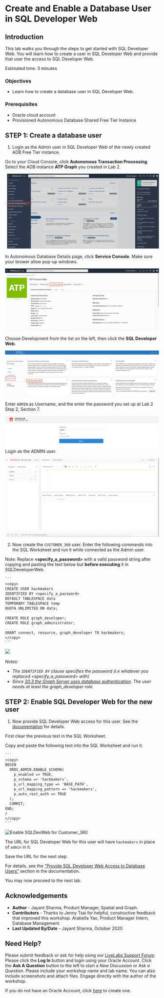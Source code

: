 # Create and Enable a Database User in SQL Developer Web

## Introduction

This lab walks you through the steps to get started with SQL Developer Web. You will learn how to create a user in SQL Developer Web and provide that user the access to SQL Developer Web.

Estimated time: 3 minutes

### Objectives

- Learn how to create a database user in SQL Developer Web.

### Prerequisites

* Oracle cloud account
* Provisioned Autonomous Database Shared Free Tier Instance

## **STEP 1:** Create a database user

1. Login as the Admin user in SQL Developer Web of the newly created ADB Free Tier instance.

  Go to your Cloud Console, click **Autonomous Transaction Processing**. Select the ADB instance **ATP Graph** you created in Lab 2.

  ![](images/select_ATP.png " ")

  In Autonomous Database Details page, click **Service Console**. Make sure your brower allow pop-up windows.

  ![](images/ADB_console.png " ")

  Choose Development from the list on the left, then click the **SQL Developer Web**.

  ![ADB Console Development Page](images/ADB_ConsoleDevTab.png " ")

  Enter `ADMIN` as Username, and the enter the password you set up at Lab 2 Step 2, Section 7.

  ![](images/login.png " ")
  Login as the ADMIN user. 

  ![Login as Admin](images/ADB_SQLDevWebHome.png)

2. Now create the `CUSTOMER_360` user. Enter the following commands into the SQL Worksheet and run it while connected as the Admin user.

  Note: Replace **<specify_a_password>** with a valid password string after copying and pasting the text below but **before executing** it in SQLDeveloperWeb.

    ```
    <copy>
    CREATE USER hackmakers
    IDENTIFIED BY <specify_a_password> 
    DEFAULT TABLESPACE data 
    TEMPORARY TABLESPACE temp 
    QUOTA UNLIMITED ON data;

    CREATE ROLE graph_developer;
    CREATE ROLE graph_administrator;

    GRANT connect, resource, graph_developer TO hackmakers;
    </copy>
    ```

  ![](images/06.png " ")

  *Notes:* 
  - *The `IDENTIFIED BY` clause specifies the password (i.e whatever you replaced <specify_a_password> with)*
  - *Since [20.3 the Graph Server uses database authentication](https://docs.oracle.com/en/database/oracle/oracle-database/20/spgdg/using-inmemory-analyst-oracle-database.html). The user needs at least the graph_developer role.*

## **STEP 2:** Enable SQL Developer Web for the new user

1. Now provide SQL Developer Web access for this user. See the [documentation](https://docs.oracle.com/en/cloud/paas/autonomous-data-warehouse-cloud/user/sql-developer-web.html#GUID-4B404CE3-C832-4089-B37A-ADE1036C7EEA) for details.

  First clear the previous text in the SQL Worksheet.

  Copy and paste the following text into the SQL Worksheet and run it.

    ```
    <copy>
    BEGIN
      ORDS_ADMIN.ENABLE_SCHEMA(
        p_enabled => TRUE,
        p_schema => 'hackmakers',
        p_url_mapping_type => 'BASE_PATH',
        p_url_mapping_pattern => 'hackmakers',
        p_auto_rest_auth => TRUE
      );
      COMMIT;
    END;
    /
    </copy>
    ```

  ![Enable SQLDevWeb for Customer_360](images/07.png " ")

  The URL for SQL Developer Web for this user will have `hackmakers` in place of `admin` in it.

  Save the URL for the next step.

  For details, see the ["Provide SQL Developer Web Access to Database Users"](https://docs.oracle.com/en/cloud/paas/autonomous-data-warehouse-cloud/user/sql-developer-web.html#GUID-4B404CE3-C832-4089-B37A-ADE1036C7EEA) section in the documentation.

  You may now proceed to the next lab.

## Acknowledgements ##

* **Author** - Jayant Sharma, Product Manager, Spatial and Graph.
* **Contributors** - Thanks to Jenny Tsai for helpful, constructive feedback that improved this workshop. Arabella Yao, Product Manager Intern, Database Management.
* **Last Updated By/Date** - Jayant Sharma, October 2020

## Need Help?
Please submit feedback or ask for help using our [LiveLabs Support Forum](https://community.oracle.com/tech/developers/categories/oracle-graph). Please click the **Log In** button and login using your Oracle Account. Click the **Ask A Question** button to the left to start a *New Discussion* or *Ask a Question*.  Please include your workshop name and lab name.  You can also include screenshots and attach files.  Engage directly with the author of the workshop.

If you do not have an Oracle Account, click [here](https://profile.oracle.com/myprofile/account/create-account.jspx) to create one.
